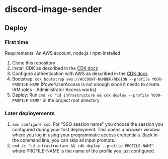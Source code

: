 # discord-image-sender

## Deploy

### First time

Requirements: An AWS account, node.js / npm installed

1. Clone this repository
2. Install CDK as described in
   the [CDK docs](https://docs.aws.amazon.com/cdk/v2/guide/work-with.html#work-with-prerequisites)
3. Configure authentication with AWS as described in
   the [CDK docs](https://docs.aws.amazon.com/cdk/v2/guide/getting_started.html#getting_started_auth)
4. Bootstrap: `cdk bootstrap aws://ACCOUNT-NUMBER/REGION --profile YOUR-PROFILE-NAME` (PowerUserAccess is not enough
   since it needs to create IAM roles - Administrator Access works)
5. Deploy: Run `cmd /c "cd infrastructure && cdk deploy --profile YOUR-PROFILE-NAME"` in the project root directory

### Later deployements

1. `aws configure sso`. For "SSO session name" you choose the session you configured during your first deployment. This
   opens a browser window where you log in using your programmatic access credentials. Back in the command line, you can
   skip all input prompts.
2. `cmd /c "cd infrastructure && cdk deploy --profile PROFILE-NAME"` where PROFILE-NAME is the name of the profile you
   just configured.
